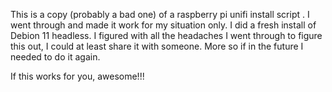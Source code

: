 This is a copy (probably a bad one) of a raspberry pi unifi install script . I went through and made it work for my situation only. I did a fresh install of Debion 11 headless. I figured with all the headaches I went through to figure this out, I could at least share it with someone. More so if in the future I needed to do it again.

If this works for you, awesome!!!
